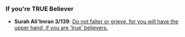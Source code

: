 ### If you're TRUE Believer
* __Surah Ali'Imran 3/139__: [Do not falter or grieve, for you will have the upper hand, if you are ˹true˺ believers.](https://quran.com/3/139)
